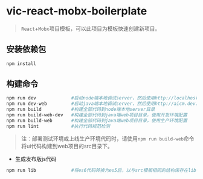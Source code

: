 ﻿vic-react-mobx-boilerplate
====

> `React`+`Mobx`项目模板，可以此项目为模板快速创建新项目。

## 安装依赖包

```sh
npm install
```

## 构建命令

```sh
npm run dev             #启动node端本地调试server，然后使用http://localhost:5004访问页面
npm run dev-web         #启动java端本地调试server，然后使用http://aicm.dev.jd.com:5004访问页面
npm run build           #构建全部代码到node端本地server目录
npm run build-web-dev   #构建全部代码到java端web项目目录，使用开发环境配置
npm run build-web       #构建全部代码到java端web项目目录，使用生产环境配置
npm run lint            #执行代码规范检测
```

> 注：部署测试环境或上线生产环境代码时，请使用`npm run build-web`命令将ui代码构建到web项目的src目录下。

* 生成发布版js代码

```sh
npm run lib             #将es6代码转换为es5后，以与src模板相同的结构保存在lib目录
```